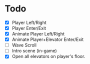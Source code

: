 # Todo
- [x] Player Left/Right
- [x] Player Enter/Exit
- [x] Animate Player Left/Right
- [x] Animate Player+Elevator Enter/Exit
- [ ] Wave Scroll
- [ ] Intro scene (in-game)
- [x] Open all elevators on player's floor.

